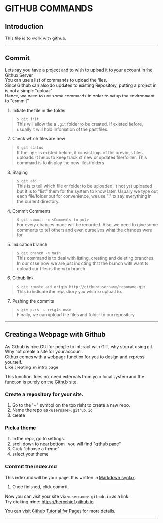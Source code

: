 # GITHUB COMMANDS

## Introduction

This file is to work with github.

--------------------------------


## Commit

Lets say you have a project and to wish to upload it to your account in the Github Server. \
You can use a list of commands to upload the files. \
Since Github can also do updates to existing Repository, putting a project in is not a simple "upload". \
Hence, we need to use some commands in order to setup the environment to "commit"

1. Initiate the file in the folder 

> `$ git init` \
This  will allow the a `.git` folder to be created. If existed before, usually it will hold infomation of the past files.

2. Check which files are new 

> `$ git status` \
If the `.git` is existed before, it consist logs of the previous files uploads. It helps to keep track of new or updated file/folder. This command is to display the new files/folders

3. Staging

> `$ git add .` \
This is to tell which file or folder to be uploaded. It not yet uploaded but it is to "list" them for the system to know later. Usually we type out each file/folder but for convenience, we use "." to say everything in the current directory.

4. Commit Comments

> `$ git commit -m <Comments to put>` \
For every changes made will be recorded. Also, we need to give some comments to tell others and even ourselves what the changes were for.

5. Indication branch

> `$ git branch -M main` \
This command is to deal with listing, creating and deleting branches. In our case now, we are just indicting that the branch with want to upload our files is the `main` branch.

6. Github link

> `$ git remote add origin http://github/username/reponame.git` \
This to indicate the repository you wish to upload to.

7. Pushing the commits

> `$ git push -u origin main` \
Finally, we can upload the files and folder to our repository.

--------------------------------------------------------------

## Creating a Webpage with Github

As Github is nice GUI for people to interact with GIT, why stop at using git. Why not create a site for your account. \
Github comes with a webpage function for you to design and express yourself. \
Like creating an intro page

This function does not need externals from your local system and the function is purely on the Github site.

### Create a repository for your site.

1. Go to the "+" symbol on the top right to create a new repo.
2. Name the repo as `<username>.github.io`  
3. create

### Pick a theme
1. In the repo, go to settings.
2. scoll down to near bottom , you will find "github page"
3. Click "choose a theme"
4. select your theme.

### Commit the index.md

This index.md will be your page. It is written in [Markdown syntax](https://github.com/herochief/cheatsheet/tree/main/readme_syntax 'Learn Markdown').

1. Once finished, click commit.

Now you can visit your site via `<username>.github.io` as a link. \
Try clicking mine: https://herochief.github.io


You can visit [Github Tutorial for Pages](https://guides.github.com/features/pages/) for more details.

--------------------------------------------------------------------


